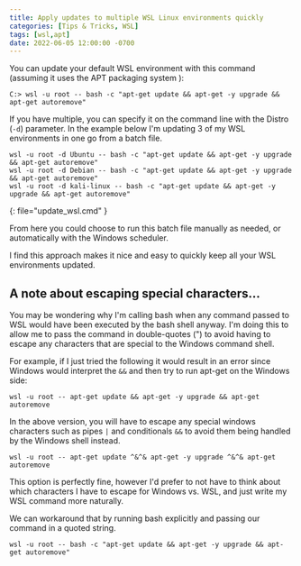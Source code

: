 ```yaml
---
title: Apply updates to multiple WSL Linux environments quickly
categories: [Tips & Tricks, WSL]
tags: [wsl,apt]
date: 2022-06-05 12:00:00 -0700
---
```


You can update your default WSL environment with this command (assuming it uses the APT packaging system ):

```console
C:> wsl -u root -- bash -c "apt-get update && apt-get -y upgrade && apt-get autoremove"
```

If you have multiple, you can specify it on the command line with the Distro (`-d`) parameter. In the example below I'm updating 3 of my WSL environments in one go from a batch file. 

```batchfile
wsl -u root -d Ubuntu -- bash -c "apt-get update && apt-get -y upgrade && apt-get autoremove"
wsl -u root -d Debian -- bash -c "apt-get update && apt-get -y upgrade && apt-get autoremove"
wsl -u root -d kali-linux -- bash -c "apt-get update && apt-get -y upgrade && apt-get autoremove"
```
{: file="update_wsl.cmd" }

From here you could choose to run this batch file manually as needed, or automatically with the Windows scheduler.  

I find this approach makes it nice and easy to quickly keep all your WSL environments updated.


## A note about escaping special characters...

You may be wondering why I'm calling bash when any command passed to WSL would have been executed by the bash shell anyway. I'm doing this to allow me to pass the command in double-quotes (") to avoid having to escape any characters that are special to the Windows command shell.

For example, if I just tried the following it would result in an error since Windows would interpret the `&&` and then try to run apt-get on the Windows side:

```
wsl -u root -- apt-get update && apt-get -y upgrade && apt-get autoremove
```

In the above version, you will have to escape any special windows characters such as pipes `|` and conditionals `&&` to avoid them being handled by the Windows shell instead.

```
wsl -u root -- apt-get update ^&^& apt-get -y upgrade ^&^& apt-get autoremove
```

This option is perfectly fine, however I'd prefer to not have to think about which characters I have to escape for Windows vs. WSL, and just write my WSL command more naturally.

We can workaround that by running bash explicitly and passing our command in a quoted string.

```
wsl -u root -- bash -c "apt-get update && apt-get -y upgrade && apt-get autoremove"
```

